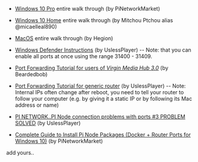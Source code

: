 * [Windows 10 Pro](https://www.youtube.com/watch?v=QBDQeNVRNak) entire walk through (by PiNetworkMarket)

* [Windows 10 Home](https://www.youtube.com/watch?v=D0__7Jw6i0w) entire walk through (by Mitchou Ptchou alias @micaelleal890)

* [MacOS](https://www.hegion.com/guide/pi-node-setup-guide-for-mac-os/) entire walk through (by Hegion)

* [Windows Defender Instructions](https://www.youtube.com/watch?v=FGTev_X9tXI) (by UslessPlayer) -- Note: that you can enable all ports at once using the range 31400 - 31409. 

* [Port Forwarding Tutorial for users of *Virgin Media Hub 3.0*](https://www.youtube.com/watch?v=WFzSKut0jO4) (by Beardedbob) 

* [Port Forwarding Tutorial for generic router](https://m.youtube.com/watch?v=S6fx8xvkenw&app=m&persist_app=1) (by UslessPlayer) -- Note: Internal IPs often change after reboot, you need to tell your router to follow your computer (e.g. by giving it a static IP or by following its Mac address or name)

* [PI NETWORK..PI Node connection problems with ports #3 PROBLEM SOLVED](https://youtu.be/Zp6iOM5RGAI) (by UslessPlayer)

* [Complete Guide to Install Pi Node Packages  (Docker + Router Ports for Windows 10)](https://www.youtube.com/watch?v=QBDQeNVRNak) (by PiNetworkMarket) 


add yours..